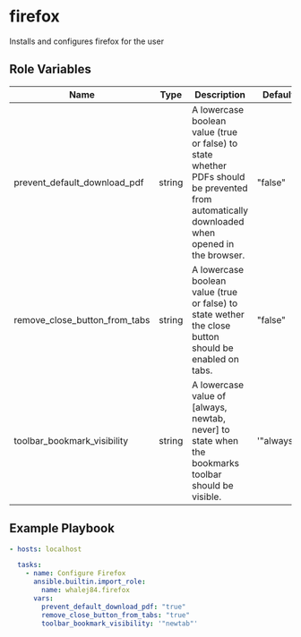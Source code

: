 firefox
=========

Installs and configures firefox for the user

Role Variables
--------------

| Name | Type | Description | Default |
| ---- | ---- | ----------- | ------- |
| prevent\_default\_download\_pdf | string | A lowercase boolean value (true or false) to state whether PDFs should be prevented from automatically downloaded when opened in the browser. | "false" |
| remove\_close\_button\_from\_tabs | string | A lowercase boolean value (true or false) to state wether the close button should be enabled on tabs. | "false" |
| toolbar\_bookmark\_visibility | string | A lowercase value of [always, newtab, never] to state when the bookmarks toolbar should be visible. | '"always"' |

Example Playbook
----------------

```yaml
- hosts: localhost

  tasks:
    - name: Configure Firefox
      ansible.builtin.import_role:
        name: whalej84.firefox
      vars:
        prevent_default_download_pdf: "true"
        remove_close_button_from_tabs: "true"
        toolbar_bookmark_visibility: '"newtab"'
```
